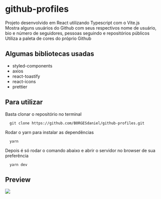 # github-profiles

Projeto desenvolvido em React utilizando Typescript com o Vite.js <br/>
Mostra alguns usuários do Github com seus respectivos nome de usuário, bio e número de seguidores, pessoas seguindo e repositórios públicos <br/>
Utiliza a paleta de cores do próprio Github
## Algumas bibliotecas usadas
- styled-components
- axios
- react-toastify
- react-icons
- prettier
## Para utilizar
Basta clonar o repositório no terminal
```
  git clone https://github.com/B0RGESdaniel/github-profiles.git
```
Rodar o yarn para instalar as dependências
```
  yarn
```
Depois é só rodar o comando abaixo e abrir o servidor no browser de sua preferência
```
  yarn dev
```
## Preview
![](https://github.com/B0RGESdaniel/github-profiles/blob/master/public/github-profiles2.gif)
